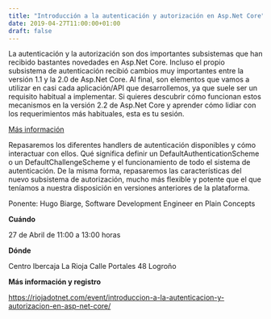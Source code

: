 ```yaml
---
title: "Introducción a la autenticación y autorización en Asp.Net Core"
date: 2019-04-27T11:00:00+01:00
draft: false
---
```


La autenticación y la autorización son dos importantes subsistemas que han recibido bastantes novedades en Asp.Net Core. Incluso el propio subsistema de autenticación recibió cambios muy importantes entre la versión 1.1 y la 2.0 de Asp.Net Core.
Al final, son elementos que vamos a utilizar en casi cada aplicación/API que desarrollemos, ya que suele ser un requisito habitual a implementar.
Si quieres descubrir cómo funcionan estos mecanismos en la versión 2.2 de Asp.Net Core y aprender cómo lidiar con los requerimientos más habituales, esta es tu sesión.

[Más información](https://riojadotnet.com/event/introduccion-a-la-autenticacion-y-autorizacion-en-asp-net-core/)

<!--more-->
Repasaremos los diferentes handlers de autenticación disponibles y cómo interactuar con ellos. Qué significa definir un DefaultAuthenticationScheme o un DefaultChallengeScheme y el funcionamiento de todo el sistema de autenticación. De la misma forma, repasaremos las características del nuevo subsistema de autorización, mucho más flexible y potente que el que teníamos a nuestra disposición en versiones anteriores de la plataforma.

Ponente: Hugo Biarge, Software Development Engineer en Plain Concepts

__Cuándo__

27 de Abril de 11:00 a 13:00 horas

__Dónde__

Centro Ibercaja La Rioja
Calle Portales 48
Logroño

__Más información y registro__

https://riojadotnet.com/event/introduccion-a-la-autenticacion-y-autorizacion-en-asp-net-core/

